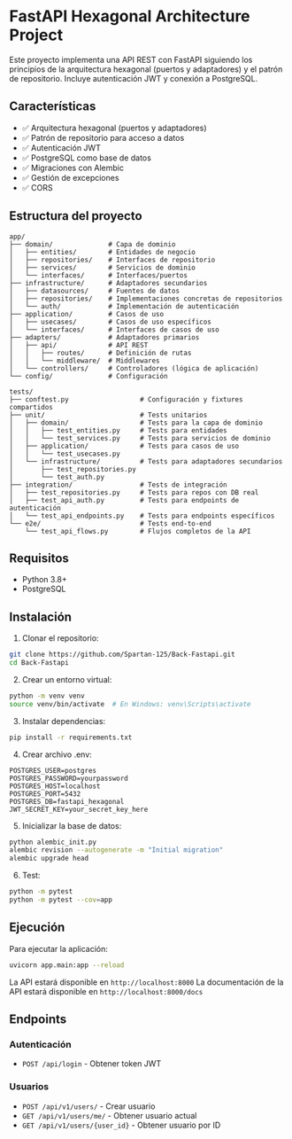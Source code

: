 # FastAPI Hexagonal Architecture Project

Este proyecto implementa una API REST con FastAPI siguiendo los principios de la arquitectura hexagonal (puertos y adaptadores) y el patrón de repositorio. Incluye autenticación JWT y conexión a PostgreSQL.

## Características

- ✅ Arquitectura hexagonal (puertos y adaptadores)
- ✅ Patrón de repositorio para acceso a datos
- ✅ Autenticación JWT
- ✅ PostgreSQL como base de datos
- ✅ Migraciones con Alembic
- ✅ Gestión de excepciones
- ✅ CORS

## Estructura del proyecto

```
app/
├── domain/              # Capa de dominio
│   ├── entities/        # Entidades de negocio
│   ├── repositories/    # Interfaces de repositorio
│   ├── services/        # Servicios de dominio
│   └── interfaces/      # Interfaces/puertos
├── infrastructure/      # Adaptadores secundarios
│   ├── datasources/     # Fuentes de datos
│   ├── repositories/    # Implementaciones concretas de repositorios
│   └── auth/            # Implementación de autenticación
├── application/         # Casos de uso
│   ├── usecases/        # Casos de uso específicos
│   └── interfaces/      # Interfaces de casos de uso
├── adapters/            # Adaptadores primarios
│   ├── api/             # API REST
│   │   ├── routes/      # Definición de rutas
│   │   └── middleware/  # Middlewares
│   └── controllers/     # Controladores (lógica de aplicación)
└── config/              # Configuración

tests/
├── conftest.py                  # Configuración y fixtures compartidos
├── unit/                        # Tests unitarios
│   ├── domain/                  # Tests para la capa de dominio
│   │   ├── test_entities.py     # Tests para entidades
│   │   └── test_services.py     # Tests para servicios de dominio
│   ├── application/             # Tests para casos de uso
│   │   └── test_usecases.py
│   └── infrastructure/          # Tests para adaptadores secundarios
│       ├── test_repositories.py
│       └── test_auth.py
├── integration/                 # Tests de integración
│   ├── test_repositories.py     # Tests para repos con DB real
│   ├── test_api_auth.py         # Tests para endpoints de autenticación
│   └── test_api_endpoints.py    # Tests para endpoints específicos
└── e2e/                         # Tests end-to-end
    └── test_api_flows.py        # Flujos completos de la API
```

## Requisitos

- Python 3.8+
- PostgreSQL

## Instalación

1. Clonar el repositorio:
```bash
git clone https://github.com/Spartan-125/Back-Fastapi.git
cd Back-Fastapi
```

2. Crear un entorno virtual:
```bash
python -m venv venv
source venv/bin/activate  # En Windows: venv\Scripts\activate
```

3. Instalar dependencias:
```bash
pip install -r requirements.txt
```

4. Crear archivo .env:
```
POSTGRES_USER=postgres
POSTGRES_PASSWORD=yourpassword
POSTGRES_HOST=localhost
POSTGRES_PORT=5432
POSTGRES_DB=fastapi_hexagonal
JWT_SECRET_KEY=your_secret_key_here
```

5. Inicializar la base de datos:
```bash
python alembic_init.py
alembic revision --autogenerate -m "Initial migration"
alembic upgrade head
```

6. Test:
```bash
python -m pytest
python -m pytest --cov=app
```

## Ejecución

Para ejecutar la aplicación:

```bash
uvicorn app.main:app --reload
```

La API estará disponible en `http://localhost:8000`
La documentación de la API estará disponible en `http://localhost:8000/docs`

## Endpoints

### Autenticación
- `POST /api/login` - Obtener token JWT

### Usuarios
- `POST /api/v1/users/` - Crear usuario
- `GET /api/v1/users/me/` - Obtener usuario actual
- `GET /api/v1/users/{user_id}` - Obtener usuario por ID
